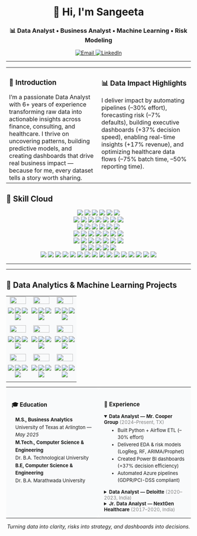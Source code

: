 




<!-- =========== PROFILE README (Sangeeta Kamite) =========== ---->



<h1 align="center">👋 Hi, I'm Sangeeta</h1>
<h3 align="center">📊 Data Analyst • Business Analyst • Machine Learning • Risk Modeling</h3>

<p align="center">
  <a href="mailto:sangeetark82@gmail.com">
    <img alt="Email" src="https://img.shields.io/badge/Email-sangeetark82%40gmail.com-EA4335?style=for-the-badge&logo=gmail&logoColor=white">
  </a>
  <a href="https://www.linkedin.com/in/sangeeta-kamite">
    <img alt="LinkedIn" src="https://img.shields.io/badge/LinkedIn-Sangeeta%20Kamite-0A66C2?style=for-the-badge&logo=linkedin&logoColor=white">
  </a>
  
</p>

---


<table>
  <tr>
    <!-- Column 1 -->
    <td width="50%" valign="top">
      <h3>📌 Introduction</h3>
      I’m a passionate Data Analyst with 6+ years of experience transforming raw data into actionable insights across finance, consulting, and healthcare. I thrive on uncovering patterns, building predictive   models, and creating dashboards that drive real business impact — because for me, every dataset tells a story worth sharing.
    </td>
    <!-- Column 2 -->
    <td width="50%" valign="top">
      <h3>📊 Data Impact Highlights</h3>
      I deliver impact by automating pipelines (–30% effort), forecasting risk (–7% defaults), building executive dashboards (+37% decision speed), enabling real-time insights (+17% revenue), and optimizing healthcare data flows (–75% batch time, –50% reporting time).
    </td>
  </tr>
</table>

## 🧰 Skill Cloud 

<p align="center">
  <!-- Languages -->
  <img src="https://img.shields.io/badge/Python-3776AB?logo=python&logoColor=white&style=for-the-badge" />
  <img src="https://img.shields.io/badge/SQL-336791?logo=postgresql&logoColor=white&style=for-the-badge" />
  <img src="https://img.shields.io/badge/R-276DC3?logo=r&logoColor=white&style=for-the-badge" />
  <img src="https://img.shields.io/badge/Java-ED8B00?logo=openjdk&logoColor=white&style=for-the-badge" />
  <img src="https://img.shields.io/badge/C-00599C?logo=c&logoColor=white&style=for-the-badge" />
  <img src="https://img.shields.io/badge/C%2B%2B-00599C?logo=c%2B%2B&logoColor=white&style=for-the-badge" />
  <br/>

  <!-- DS/ML -->
  <img src="https://img.shields.io/badge/Pandas-150458?logo=pandas&logoColor=white&style=for-the-badge" />
  <img src="https://img.shields.io/badge/NumPy-013243?logo=numpy&logoColor=white&style=for-the-badge" />
  <img src="https://img.shields.io/badge/SciPy-8CAAE6?logo=scipy&logoColor=white&style=for-the-badge" />
  <img src="https://img.shields.io/badge/Scikit--learn-F7931E?logo=scikitlearn&logoColor=white&style=for-the-badge" />
  <img src="https://img.shields.io/badge/TensorFlow-FF6F00?logo=tensorflow&logoColor=white&style=for-the-badge" />
  <img src="https://img.shields.io/badge/Statsmodels-585858?style=for-the-badge" />
  <img src="https://img.shields.io/badge/SHAP-4A148C?style=for-the-badge" />
  <br/>

  <!-- Viz -->
  <img src="https://img.shields.io/badge/Power%20BI-F2C811?logo=powerbi&logoColor=000&style=for-the-badge" />
  <img src="https://img.shields.io/badge/Tableau-E97627?logo=tableau&logoColor=white&style=for-the-badge" />
  <img src="https://img.shields.io/badge/Plotly-3F4F75?logo=plotly&logoColor=white&style=for-the-badge" />
  <img src="https://img.shields.io/badge/Matplotlib-11557c?style=for-the-badge" />
  <img src="https://img.shields.io/badge/Seaborn-2E5EAA?style=for-the-badge" />
  <img src="https://img.shields.io/badge/Excel%20(Advanced)-217346?logo=microsoft-excel&logoColor=white&style=for-the-badge" />
  <br/>

  <!-- Databases -->
  <img src="https://img.shields.io/badge/MySQL-005C84?logo=mysql&logoColor=white&style=for-the-badge" />
  <img src="https://img.shields.io/badge/PostgreSQL-4169E1?logo=postgresql&logoColor=white&style=for-the-badge" />
  <img src="https://img.shields.io/badge/MongoDB-4EA94B?logo=mongodb&logoColor=white&style=for-the-badge" />
  <img src="https://img.shields.io/badge/SQL%20Server-CC2927?logo=microsoft-sql-server&logoColor=white&style=for-the-badge" />
  <img src="https://img.shields.io/badge/Oracle-F80000?logo=oracle&logoColor=white&style=for-the-badge" />
  <img src="https://img.shields.io/badge/Redshift-8C4FFF?logo=amazon-aws&logoColor=white&style=for-the-badge" />
  <img src="https://img.shields.io/badge/BigQuery-669DF6?logo=google-cloud&logoColor=white&style=for-the-badge" />
  <br/>

  <!-- Big Data & Cloud -->
  <img src="https://img.shields.io/badge/Spark-E25A1C?logo=apachespark&logoColor=white&style=for-the-badge" />
  <img src="https://img.shields.io/badge/Hadoop-66CC00?logo=apachehadoop&logoColor=white&style=for-the-badge" />
  <img src="https://img.shields.io/badge/Kafka-231F20?logo=apachekafka&logoColor=white&style=for-the-badge" />
  <img src="https://img.shields.io/badge/AWS-FF9900?logo=amazon-aws&logoColor=white&style=for-the-badge" />
  <img src="https://img.shields.io/badge/Azure-0078D4?logo=microsoft-azure&logoColor=white&style=for-the-badge" />
  <img src="https://img.shields.io/badge/GCP-4285F4?logo=google-cloud&logoColor=white&style=for-the-badge" />
  <img src="https://img.shields.io/badge/Vertex%20AI-4285F4?logo=googlecloud&logoColor=white&style=for-the-badge" />
  <br/>

  <!-- ETL / Ops -->
  <img src="https://img.shields.io/badge/Airflow-017CEE?logo=apache-airflow&logoColor=white&style=for-the-badge" />
  <img src="https://img.shields.io/badge/SSIS-0078D4?logo=microsoft-sql-server&logoColor=white&style=for-the-badge" />
  <img src="https://img.shields.io/badge/SSRS-CC2927?logo=microsoft-sql-server&logoColor=white&style=for-the-badge" />
  <img src="https://img.shields.io/badge/Snowflake-29B5E8?logo=snowflake&logoColor=white&style=for-the-badge" />
  <img src="https://img.shields.io/badge/Alteryx-0077C0?logo=alteryx&logoColor=white&style=for-the-badge" />
  <br/>

  <!-- Tooling -->
  <img src="https://img.shields.io/badge/Jupyter-F37626?logo=jupyter&logoColor=white&style=for-the-badge" />
  <img src="https://img.shields.io/badge/PyCharm-000000?logo=pycharm&logoColor=white&style=for-the-badge" />
  <img src="https://img.shields.io/badge/VS%20Code-007ACC?logo=visual-studio-code&logoColor=white&style=for-the-badge" />
  <img src="https://img.shields.io/badge/Git-F05032?logo=git&logoColor=white&style=for-the-badge" />
  <img src="https://img.shields.io/badge/GitHub-181717?logo=github&logoColor=white&style=for-the-badge" />
  <img src="https://img.shields.io/badge/ServiceNow-13A74E?logo=servicenow&logoColor=white&style=for-the-badge" />
  <img src="https://img.shields.io/badge/SAS-0066A1?logo=sas&logoColor=white&style=for-the-badge" />

  <!-- Soft skills -->
  <img src="https://img.shields.io/badge/Problem%20Solving-0A66C2?style=for-the-badge&logo=target&logoColor=white" />
  <img src="https://img.shields.io/badge/Time%20Management-FFB000?style=for-the-badge&logo=clockify&logoColor=white" />
  <img src="https://img.shields.io/badge/Stakeholder%20Management-6A1B9A?style=for-the-badge&logo=handshake&logoColor=white" />
  <img src="https://img.shields.io/badge/Presentation%20Skills-00897B?style=for-the-badge&logo=google-slides&logoColor=white" />
  <img src="https://img.shields.io/badge/Risk%20Management-B00020?style=for-the-badge&logo=shield&logoColor=white" />
  <img src="https://img.shields.io/badge/Flexibility-388E3C?style=for-the-badge&logo=leaflet&logoColor=white" />
  <img src="https://img.shields.io/badge/Networking-1565C0?style=for-the-badge&logo=protocolsio&logoColor=white" />
  <img src="https://img.shields.io/badge/Optimization%20Techniques-F57C00?style=for-the-badge&logo=chart-line&logoColor=white" />
  <img src="https://img.shields.io/badge/Analytical%20Thinking-5E35B1?style=for-the-badge&logo=apachesuperset&logoColor=white" />
</p>

</p>

---
---
## 🚀 Data Analytics & Machine Learning Projects

<table style="font-size:10px;">
  <!-- Row 1 -->
  <tr style="background-color:#f9fafb;">
    <td width="33%" valign="top" align="center">
      <a href="https://github.com/Sangeeta-Kamite/Extreme-Weather-Analysis">
        <img src="https://img.shields.io/badge/Extreme%20Weather%20Analysis-0ea5e9?style=flat-square&logo=python&logoColor=white" width="90%" />
      </a>
      <p>
        <img src="https://img.shields.io/badge/Domain-Climate%20Analytics-0ea5e9?style=flat-square">
        <img src="https://img.shields.io/badge/Tech-Python%20%7C%20Pandas%20%7C%20Matplotlib-2563eb?style=flat-square">
        <img src="https://img.shields.io/badge/Focus-EDA%20%7C%20Visualization-9333ea?style=flat-square">
        <br>
        <a href="https://github.com/Sangeeta-Kamite/Extreme-Weather-Analysis">
          <img src="https://img.shields.io/badge/View%20Repo-0f172a?style=flat-square&logo=github&logoColor=white">
        </a>
      </p>
    </td>
    <td width="33%" valign="top" align="center">
      <a href="https://github.com/Sangeeta-Kamite/LLM-based-Enhanced-Movie-Recommendation-System">
        <img src="https://img.shields.io/badge/LLM%20Movie%20Recommender-f97316?style=flat-square&logo=openai&logoColor=white" width="90%" />
      </a>
      <p>
        <img src="https://img.shields.io/badge/Domain-Recommendation%20Systems-f97316?style=flat-square">
        <img src="https://img.shields.io/badge/Tech-Embeddings%20%7C%20Vector%20DB-22c55e?style=flat-square">
        <img src="https://img.shields.io/badge/Focus-NLP%20%7C%20Similarity-2563eb?style=flat-square">
        <br>
        <a href="https://github.com/Sangeeta-Kamite/LLM-based-Enhanced-Movie-Recommendation-System">
          <img src="https://img.shields.io/badge/View%20Repo-0f172a?style=flat-square&logo=github&logoColor=white">
        </a>
      </p>
    </td>
    <td width="33%" valign="top" align="center">
      <a href="https://github.com/Sangeeta-Kamite/Ames-Housing-Price-Prediction-Using-Machine-Learning">
        <img src="https://img.shields.io/badge/MS%20Housing%20Price%20Prediction-3b82f6?style=flat-square&logo=databricks&logoColor=white" width="90%" />
      </a>
      <p>
        <img src="https://img.shields.io/badge/Domain-Real%20Estate-ef4444?style=flat-square">
        <img src="https://img.shields.io/badge/Tech-Regression%20%7C%20Feature%20Engineering-2563eb?style=flat-square">
        <img src="https://img.shields.io/badge/Focus-Predictive%20Modeling-9333ea?style=flat-square">
        <br>
        <a href="https://github.com/Sangeeta-Kamite/Ames-Housing-Price-Prediction-Using-Machine-Learning">
          <img src="https://img.shields.io/badge/View%20Repo-0f172a?style=flat-square&logo=github&logoColor=white">
        </a>
      </p>
    </td>
  </tr>

  <!-- Row 2 -->
  <tr style="background-color:#f9fafb;">
    <td width="33%" valign="top" align="center">
      <a href="https://github.com/Sangeeta-Kamite/Prediction-of-Adult-Income-Based-on-Census-Data">
        <img src="https://img.shields.io/badge/Adult%20Income%20Prediction-22c55e?style=flat-square&logo=scikitlearn&logoColor=white" width="90%" />
      </a>
      <p>
        <img src="https://img.shields.io/badge/Domain-Census%20Data-16a34a?style=flat-square">
        <img src="https://img.shields.io/badge/Tech-Classification%20%7C%20EDA-2563eb?style=flat-square">
        <img src="https://img.shields.io/badge/Focus-Income%20Group%20Prediction-9333ea?style=flat-square">
        <br>
        <a href="https://github.com/Sangeeta-Kamite/Prediction-of-Adult-Income-Based-on-Census-Data">
          <img src="https://img.shields.io/badge/View%20Repo-0f172a?style=flat-square&logo=github&logoColor=white">
        </a>
      </p>
    </td>
    <td width="33%" valign="top" align="center">
      <a href="https://github.com/Sangeeta-Kamite/NYC-Air-Airbnb-Streamlight-Dashboard">
        <img src="https://img.shields.io/badge/NYC%20Airbnb%20Streamlit%20Dashboard-0ea5e9?style=flat-square&logo=streamlit&logoColor=white" width="90%" />
      </a>
      <p>
        <img src="https://img.shields.io/badge/Domain-Marketplace-3b82f6?style=flat-square">
        <img src="https://img.shields.io/badge/Tech-Streamlit%20%7C%20SQLite-9333ea?style=flat-square">
        <img src="https://img.shields.io/badge/Focus-Interactive%20Visualization-9333ea?style=flat-square">
        <br>
        <a href="https://github.com/Sangeeta-Kamite/NYC-Air-Airbnb-Streamlight-Dashboard">
          <img src="https://img.shields.io/badge/View%20Repo-0f172a?style=flat-square&logo=github&logoColor=white">
        </a>
      </p>
    </td>
    <td width="33%" valign="top" align="center">
      <a href="https://github.com/Sangeeta-Kamite/Metacritic-Movie-Analytics-Director-Cast-Exploration-">
        <img src="https://img.shields.io/badge/Metacritic%20Movie%20Analytics-FFCC00?style=flat-square&logo=imdb&logoColor=black" width="90%" />
      </a>
      <p>
        <img src="https://img.shields.io/badge/Domain-Entertainment-f59e0b?style=flat-square">
        <img src="https://img.shields.io/badge/Tech-EDA%20%7C%20Visualization-2563eb?style=flat-square">
        <img src="https://img.shields.io/badge/Focus-Cast%20%26%20Director%20Impact-9333ea?style=flat-square">
        <br>
        <a href="https://github.com/Sangeeta-Kamite/Metacritic-Movie-Analytics-Director-Cast-Exploration-">
          <img src="https://img.shields.io/badge/View%20Repo-0f172a?style=flat-square&logo=github&logoColor=white">
        </a>
      </p>
    </td>
  </tr>

  <!-- Row 3 (includes new project) -->
  <tr style="background-color:#f9fafb;">
    <td width="33%" valign="top" align="center">
      <a href="https://github.com/Sangeeta-Kamite/A-B-Testing-Dashboard-Streamlight-SQLite-Python">
        <img src="https://img.shields.io/badge/A%2FB%20Testing%20Dashboard-ec4899?style=flat-square&logo=streamlit&logoColor=white" width="90%" />
      </a>
      <p>
        <img src="https://img.shields.io/badge/Domain-Experimentation-ef4444?style=flat-square">
        <img src="https://img.shields.io/badge/Tech-Python%20%7C%20Streamlit-2563eb?style=flat-square">
        <img src="https://img.shields.io/badge/Focus-Experiment%20Analysis-9333ea?style=flat-square">
        <br>
        <a href="https://github.com/Sangeeta-Kamite/A-B-Testing-Dashboard-Streamlight-SQLite-Python">
          <img src="https://img.shields.io/badge/View%20Repo-0f172a?style=flat-square&logo=github&logoColor=white">
        </a>
      </p>
    </td>
    <td width="33%" valign="top" align="center">
      <a href="https://github.com/Sangeeta-Kamite/Text-Classification-and-Topic-Modeling-Using-spaCy-and-Machine-Learning">
        <img src="https://img.shields.io/badge/Text%20Classification%20%26%20Topic%20Modeling-9333ea?style=flat-square&logo=python&logoColor=white" width="90%" />
      </a>
      <p>
        <img src="https://img.shields.io/badge/Domain-NLP-22c55e?style=flat-square">
        <img src="https://img.shields.io/badge/Tech-spaCy%20%7C%20Topic%20Models-2563eb?style=flat-square">
        <img src="https://img.shields.io/badge/Focus-Classification%20%7C%20Themes-9333ea?style=flat-square">
        <br>
        <a href="https://github.com/Sangeeta-Kamite/Text-Classification-and-Topic-Modeling-Using-spaCy-and-Machine-Learning">
          <img src="https://img.shields.io/badge/View%20Repo-0f172a?style=flat-square&logo=github&logoColor=white">
        </a>
      </p>
    </td>
    <td width="33%" valign="top" align="center">
      <a href="https://github.com/Sangeeta-Kamite/Credit-Risk-Analysis">
        <img src="https://img.shields.io/badge/Credit%20Risk%20Analysis-3b82f6?style=flat-square&logo=anaconda&logoColor=white" width="90%" />
      </a>
      <p>
        <img src="https://img.shields.io/badge/Domain-FinTech-22c55e?style=flat-square">
        <img src="https://img.shields.io/badge/Tech-ML%20%7C%20EDA%20%7C%20XGBoost-2563eb?style=flat-square">
        <img src="https://img.shields.io/badge/Focus-Risk%20Prediction%20%7C%20Classification-9333ea?style=flat-square">
        <br>
        <a href="https://github.com/Sangeeta-Kamite/Credit-Risk-Analysis">
          <img src="https://img.shields.io/badge/View%20Repo-0f172a?style=flat-square&logo=github&logoColor=white">
        </a>
      </p>
    </td>
  </tr>
</table>

<table style="width:100%; border-collapse:collapse; font-size:13px;">
  <tr>
    <!-- Education Column -->
    <td style="width:50%; vertical-align:top; background-color:#f9fafb; padding:15px; border-radius:10px;">
      <h3>🎓 Education</h3>
      <ul style="list-style-type:none; padding-left:10px; line-height:1.6;">
        <li>
          <strong>M.S., Business Analytics</strong><br>
          <span>University of Texas at Arlington — <em>May 2025</em></span>
        </li>
        <li>
          <strong>M.Tech., Computer Science & Engineering</strong><br>
          <span>Dr. B.A. Technological University</span>
        </li>
        <li>
          <strong>B.E, Computer Science & Engineering</strong><br>
          <span>Dr. B.A. Marathwada University</span>
        </li>
      </ul>
    </td>
    <!-- Experience Column -->
    <td style="width:50%; vertical-align:top; background-color:#f9fafb; padding:15px; border-radius:10px;">
      <h3>🧩 Experience</h3>
      <details open>
        <summary><strong>Data Analyst — Mr. Cooper Group</strong> <span style="color:gray;">(2024–Present, TX)</span></summary>
        <ul style="margin-left:15px; margin-top:5px; line-height:1.5;">
          <li>Built Python + Airflow ETL (–30% effort)</li>
          <li>Delivered EDA & risk models (LogReg, RF, ARIMA/Prophet)</li>
          <li>Created Power BI dashboards (+37% decision efficiency)</li>
          <li>Automated Azure pipelines (GDPR/PCI-DSS compliant)</li>
        </ul>
      </details>
      <details>
        <summary><strong>Data Analyst — Deloitte</strong> <span style="color:gray;">(2020–2023, India)</span></summary>
        <ul style="margin-left:15px; margin-top:5px; line-height:1.5;">
          <li>Built SQL/Python pipelines with AWS Glue/Redshift & Kafka</li>
          <li>Applied A/B testing, clustering, and anomaly detection</li>
          <li>Drove +17% revenue; reduced manual reporting by 80%</li>
        </ul>
      </details>
      <details>
        <summary><strong>Jr. Data Analyst — NextGen Healthcare</strong> <span style="color:gray;">(2017–2020, India)</span></summary>
        <ul style="margin-left:15px; margin-top:5px; line-height:1.5;">
          <li>Automated EHR ETL (–50% reporting time) with Python/SQL</li>
          <li>Migrated to PySpark + BigQuery (–75% batch time)</li>
          <li>Built Tableau KPI dashboards with SHAP explainability (HIPAA)</li>
        </ul>
      </details>
    </td>
  </tr>
</table>

<p align="center"><i>Turning data into clarity, risks into strategy, and dashboards into decisions.</i></p>

